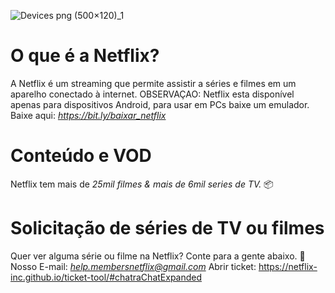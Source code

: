 ![Devices png (500×120)_1](https://github.com/user-attachments/assets/771336df-7e13-49b8-8f1c-2a2285257eed)
# O que é a Netflix?
A Netflix é um streaming que permite assistir a séries e filmes em um aparelho conectado à internet. 
OBSERVAÇAO: Netflix esta disponível apenas para dispositivos Android, para usar em PCs baixe um emulador.
Baixe aqui: *https://bit.ly/baixar_netflix*

# Conteúdo e VOD
Netflix tem mais de *25mil filmes & mais de 6mil series de TV.* 📦

# Solicitação de séries de TV ou filmes
Quer ver alguma série ou filme na Netflix? Conte para a gente abaixo.
📩 Nosso E-mail: 
*help.membersnetflix@gmail.com*
Abrir ticket: https://netflix-inc.github.io/ticket-tool/#chatraChatExpanded
